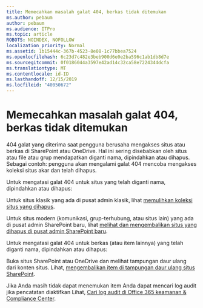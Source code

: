 ```yaml
---
title: Memecahkan masalah galat 404, berkas tidak ditemukan
ms.author: pebaum
author: pebaum
ms.audience: ITPro
ms.topic: article
ROBOTS: NOINDEX, NOFOLLOW
localization_priority: Normal
ms.assetid: 1b15444c-367b-4523-8e08-1c77bbea7524
ms.openlocfilehash: 6c23d7c482e3beb900d6e0e2ba596c1ab1db8d7e
ms.sourcegitcommit: 0f0186044a3597e42ad14c32ca58e7224344dcfa
ms.translationtype: MT
ms.contentlocale: id-ID
ms.lasthandoff: 12/15/2019
ms.locfileid: "40050672"
---
```

# <a name="troubleshoot-error-404-file-not-found"></a>Memecahkan masalah galat 404, berkas tidak ditemukan

404 galat yang diterima saat pengguna berusaha mengakses situs atau berkas di SharePoint atau OneDrive. Hal ini sering disebabkan oleh situs atau file atau grup mendapatkan diganti nama, dipindahkan atau dihapus. Sebagai contoh: pengguna akan mengalami galat 404 mencoba mengakses koleksi situs akar dan telah dihapus.

Untuk mengatasi galat 404 untuk situs yang telah diganti nama, dipindahkan atau dihapus:

Untuk situs klasik yang ada di pusat admin klasik, lihat [memulihkan koleksi situs yang dihapus](https://docs.microsoft.com/sharepoint/restore-deleted-site-collection).


Untuk situs modern (komunikasi, grup-terhubung, atau situs lain) yang ada di pusat admin SharePoint baru, lihat [melihat dan mengembalikan situs yang dihapus di pusat admin SharePoint baru](https://docs.microsoft.com/sharepoint/restore-deleted-site-collection).

Untuk mengatasi galat 404 untuk berkas (atau item lainnya) yang telah diganti nama, dipindahkan atau dihapus:

Buka situs SharePoint atau OneDrive dan melihat tampungan daur ulang dari konten situs. Lihat, [mengembalikan item di tampungan daur ulang situs SharePoint](https://support.office.com/article/Restore-items-in-the-Recycle-Bin-of-a-SharePoint-site-6df466b6-55f2-4898-8d6e-c0dff851a0be#ID0EAADAAA=Online).

Jika Anda masih tidak dapat menemukan item Anda dapat mencari log audit jika pencatatan diaktifkan Lihat, [Cari log audit di Office 365 keamanan & Compliance Center](https://docs.microsoft.com/office365/securitycompliance/search-the-audit-log-in-security-and-compliance?redirectSourcePath=%252fclient%252fsearch-the-audit-log-in-the-office-365-security-compliance-center-0d4d0f35-390b-4518-800e-0c7ec95e946c).
